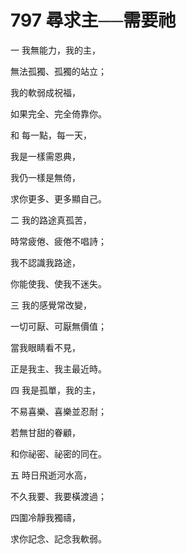 # 797 尋求主──需要祂

一 我無能力，我的主，

無法孤獨、孤獨的站立；

我的軟弱成祝福，

如果完全、完全倚靠你。

和 每一點，每一天，

我是一樣需恩典，

我仍一樣是無倚，

求你更多、更多顯自己。

二 我的路途真孤苦，

時常疲倦、疲倦不唱詩；

我不認識我路途，

你能使我、使我不迷失。

三 我的感覺常改變，

一切可厭、可厭無價值；

當我眼睛看不見，

正是我主、我主最近時。

四 我是孤單，我的主，

不易喜樂、喜樂並忍耐；

若無甘甜的眷顧，

和你祕密、祕密的同在。

五 時日飛逝河水高，

不久我要、我要橫渡過；

四圍冷靜我獨禱，

求你記念、記念我軟弱。

